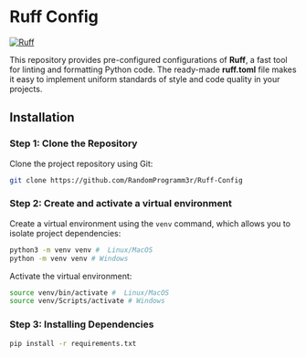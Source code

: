 # Ruff Config

[![Ruff](https://img.shields.io/endpoint?url=https://raw.githubusercontent.com/astral-sh/ruff/main/assets/badge/v2.json)](https://github.com/astral-sh/ruff)

This repository provides pre-configured configurations of **Ruff**, a fast tool for linting and formatting Python code. The ready-made **ruff.toml** file makes it easy to implement uniform standards of style and code quality in your projects.

## Installation

###  Step 1: Clone the Repository

Clone the project repository using Git:

```bash
git clone https://github.com/RandomProgramm3r/Ruff-Config
```

###  Step 2: Create and activate a virtual environment

Create a virtual environment using the `venv` command, which allows you to isolate project dependencies:

```bash
python3 -m venv venv #  Linux/MacOS
python -m venv venv # Windows
```

Activate the virtual environment:

```bash
source venv/bin/activate #  Linux/MacOS
source venv/Scripts/activate # Windows
```

###  Step 3: Installing Dependencies

```bash
pip install -r requirements.txt
```
